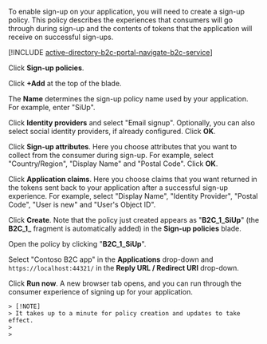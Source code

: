 To enable sign-up on your application, you will need to create a sign-up policy. This policy describes the experiences that consumers will go through during sign-up and the contents of tokens that the application will receive on successful sign-ups.

[!INCLUDE [active-directory-b2c-portal-navigate-b2c-service](active-directory-b2c-portal-navigate-b2c-service.md)]

Click **Sign-up policies**.

Click **+Add** at the top of the blade.

The **Name** determines the sign-up policy name used by your application. For example, enter "SiUp".

Click **Identity providers** and select "Email signup". Optionally, you can also select social identity providers, if already configured. Click **OK**.

Click **Sign-up attributes**. Here you choose attributes that you want to collect from the consumer during sign-up. For example, select "Country/Region", "Display Name" and "Postal Code". Click **OK**.

Click **Application claims**. Here you choose claims that you want returned in the tokens sent back to your application after a successful sign-up experience. For example, select "Display Name", "Identity Provider", "Postal Code", "User is new" and "User's Object ID".

Click **Create**. Note that the policy just created appears as "**B2C_1_SiUp**" (the **B2C\_1\_** fragment is automatically added) in the **Sign-up policies** blade.

Open the policy by clicking "**B2C_1_SiUp**".

Select "Contoso B2C app" in the **Applications** drop-down and `https://localhost:44321/` in the **Reply URL / Redirect URI** drop-down.

Click **Run now**. A new browser tab opens, and you can run through the consumer experience of signing up for your application.
    
    > [!NOTE]
    > It takes up to a minute for policy creation and updates to take effect.
    > 
    > 